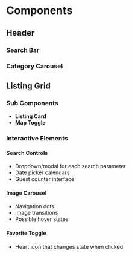 # Components

## Header

### Search Bar

### Category Carousel

## Listing Grid

### Sub Components

- **Listing Card**
- **Map Toggle**

### Interactive Elements

#### Search Controls
- Dropdown/modal for each search parameter
- Date picker calendars
- Guest counter interface

#### Image Carousel
- Navigation dots
- Image transitions
- Possible hover states

#### Favorite Toggle
- Heart icon that changes state when clicked

